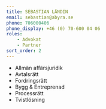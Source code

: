 ```yaml
---
title: SEBASTIAN LÄNDIN
email: sebastian@abyra.se
phone: 706000406
phone_display: +46 (0) 70-600 04 06
roles: 
    - Advokat
    - Partner
sort_order: 2
---
```


+ Allmän affärsjuridik
+ Avtalsrätt
+ Fordringsrätt
+ Bygg & Entreprenad
+ Processrätt
+ Tvistlösning